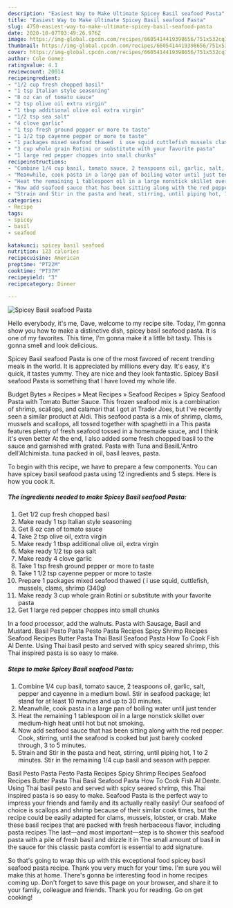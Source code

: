 ```yaml
---
description: "Easiest Way to Make Ultimate Spicey Basil seafood Pasta"
title: "Easiest Way to Make Ultimate Spicey Basil seafood Pasta"
slug: 4750-easiest-way-to-make-ultimate-spicey-basil-seafood-pasta
date: 2020-10-07T03:49:26.976Z
image: https://img-global.cpcdn.com/recipes/6605414419398656/751x532cq70/spicey-basil-seafood-pasta-recipe-main-photo.jpg
thumbnail: https://img-global.cpcdn.com/recipes/6605414419398656/751x532cq70/spicey-basil-seafood-pasta-recipe-main-photo.jpg
cover: https://img-global.cpcdn.com/recipes/6605414419398656/751x532cq70/spicey-basil-seafood-pasta-recipe-main-photo.jpg
author: Cole Gomez
ratingvalue: 4.1
reviewcount: 20014
recipeingredient:
- "1/2 cup fresh chopped basil"
- "1 tsp Italian style seasoning"
- "8 oz can of tomato sauce"
- "2 tsp olive oil extra virgin"
- "1 tbsp additional olive oil extra virgin"
- "1/2 tsp sea salt"
- "4 clove garlic"
- "1 tsp fresh ground pepper or more to taste"
- "1 1/2 tsp cayenne pepper or more to taste"
- "1 packages mixed seafood thawed  i use squid cuttlefish mussels clams shrimp 340g"
- "3 cup whole grain Rotini or substitute with your favorite pasta"
- "1 large red pepper choppes into small chunks"
recipeinstructions:
- "Combine 1/4 cup basil, tomato sauce, 2 teaspoons oil, garlic, salt, pepper and cayenne in a medium bowl. Stir in seafood package; let stand for at least 10 minutes and up to 30 minutes."
- "Meanwhile, cook pasta in a large pan of boiling water until just tender"
- "Heat the remaining 1 tablespoon oil in a large nonstick skillet over medium-high heat until hot but not smoking."
- "Now add seafood sauce that has been sitting along with the red pepper. Cook, stirring, until the seafood is cooked but just barely cooked through, 3 to 5 minutes."
- "Strain and Stir in the pasta and heat, stirring, until piping hot, 1 to 2 minutes. Stir in the remaining 1/4 cup basil and season with pepper."
categories:
- Recipe
tags:
- spicey
- basil
- seafood

katakunci: spicey basil seafood 
nutrition: 123 calories
recipecuisine: American
preptime: "PT22M"
cooktime: "PT37M"
recipeyield: "3"
recipecategory: Dinner

---
```



![Spicey Basil seafood Pasta](https://img-global.cpcdn.com/recipes/6605414419398656/751x532cq70/spicey-basil-seafood-pasta-recipe-main-photo.jpg)

Hello everybody, it's me, Dave, welcome to my recipe site. Today, I'm gonna show you how to make a distinctive dish, spicey basil seafood pasta. It is one of my favorites. This time, I'm gonna make it a little bit tasty. This is gonna smell and look delicious.

Spicey Basil seafood Pasta is one of the most favored of recent trending meals in the world. It is appreciated by millions every day. It's easy, it's quick, it tastes yummy. They are nice and they look fantastic. Spicey Basil seafood Pasta is something that I have loved my whole life.

Budget Bytes » Recipes » Meat Recipes » Seafood Recipes » Spicy Seafood Pasta with Tomato Butter Sauce. This frozen seafood mix is a combination of shrimp, scallops, and calamari that I got at Trader Joes, but I&#39;ve recently seen a similar product at Aldi. This seafood pasta is a mix of shrimp, clams, mussels and scallops, all tossed together with spaghetti in a This pasta features plenty of fresh seafood tossed in a homemade sauce, and I think it&#39;s even better At the end, I also added some fresh chopped basil to the sauce and garnished with grated. Pasta with Tuna and BasilL&#39;Antro dell&#39;Alchimista. tuna packed in oil, basil leaves, pasta.


To begin with this recipe, we have to prepare a few components. You can have spicey basil seafood pasta using 12 ingredients and 5 steps. Here is how you cook it.

<!--inarticleads1-->

##### The ingredients needed to make Spicey Basil seafood Pasta:

1. Get 1/2 cup fresh chopped basil
1. Make ready 1 tsp Italian style seasoning
1. Get 8 oz can of tomato sauce
1. Take 2 tsp olive oil, extra virgin
1. Make ready 1 tbsp additional olive oil, extra virgin
1. Make ready 1/2 tsp sea salt
1. Make ready 4 clove garlic
1. Take 1 tsp fresh ground pepper or more to taste
1. Take 1 1/2 tsp cayenne pepper or more to taste
1. Prepare 1 packages mixed seafood thawed ( i use squid, cuttlefish, mussels, clams, shrimp (340g)
1. Make ready 3 cup whole grain Rotini or substitute with your favorite pasta
1. Get 1 large red pepper choppes into small chunks


In a food processor, add the walnuts. Pasta with Sausage, Basil and Mustard. Basil Pesto Pasta Pesto Pasta Recipes Spicy Shrimp Recipes Seafood Recipes Butter Pasta Thai Basil Seafood Pasta How To Cook Fish Al Dente. Using Thai basil pesto and served with spicy seared shrimp, this Thai inspired pasta is so easy to make. 

<!--inarticleads2-->

##### Steps to make Spicey Basil seafood Pasta:

1. Combine 1/4 cup basil, tomato sauce, 2 teaspoons oil, garlic, salt, pepper and cayenne in a medium bowl. Stir in seafood package; let stand for at least 10 minutes and up to 30 minutes.
1. Meanwhile, cook pasta in a large pan of boiling water until just tender
1. Heat the remaining 1 tablespoon oil in a large nonstick skillet over medium-high heat until hot but not smoking.
1. Now add seafood sauce that has been sitting along with the red pepper. Cook, stirring, until the seafood is cooked but just barely cooked through, 3 to 5 minutes.
1. Strain and Stir in the pasta and heat, stirring, until piping hot, 1 to 2 minutes. Stir in the remaining 1/4 cup basil and season with pepper.


Basil Pesto Pasta Pesto Pasta Recipes Spicy Shrimp Recipes Seafood Recipes Butter Pasta Thai Basil Seafood Pasta How To Cook Fish Al Dente. Using Thai basil pesto and served with spicy seared shrimp, this Thai inspired pasta is so easy to make. Seafood Pasta is the perfect way to impress your friends and family and its actually really easily! Our seafood of choice is scallops and shrimp because of their similar cook times, but the recipe could be easily adapted for clams, mussels, lobster, or crab. Make these basil recipes that are packed with fresh herbaceous flavor, including pasta recipes The last—and most important—step is to shower this seafood pasta with a pile of fresh basil and drizzle it in The small amount of basil in the sauce for this classic pasta comfort is essential to add signature. 

So that's going to wrap this up with this exceptional food spicey basil seafood pasta recipe. Thank you very much for your time. I'm sure you will make this at home. There's gonna be interesting food in home recipes coming up. Don't forget to save this page on your browser, and share it to your family, colleague and friends. Thank you for reading. Go on get cooking!
